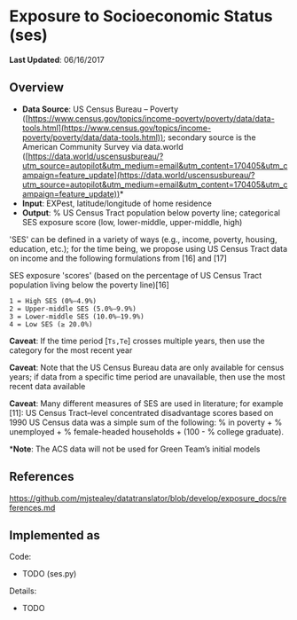 # Exposure to Socioeconomic Status (ses)

**Last Updated**: 06/16/2017

## Overview

- **Data Source**: US Census Bureau – Poverty ([https://www.census.gov/topics/income-poverty/poverty/data/data-tools.html](https://www.census.gov/topics/income-poverty/poverty/data/data-tools.html)); secondary source is the American Community Survey via data.world ([https://data.world/uscensusbureau/?utm_source=autopilot&utm_medium=email&utm_content=170405&utm_campaign=feature_update](https://data.world/uscensusbureau/?utm_source=autopilot&utm_medium=email&utm_content=170405&utm_campaign=feature_update))*
- **Input**: EXPest, latitude/longitude of home residence
- **Output**: % US Census Tract population below poverty line; categorical SES exposure score (low, lower-middle, upper-middle, high)

'SES' can be defined in a variety of ways (e.g., income, poverty, housing, education, etc.); for the time being, we propose using US Census Tract data on income and the following formulations from [16] and [17]

SES exposure 'scores' (based on the percentage of US Census Tract population living below the poverty line)[16]  

```
1 = High SES (0%–4.9%)
2 = Upper-middle SES (5.0%–9.9%)
3 = Lower-middle SES (10.0%–19.9%)
4 = Low SES (≥ 20.0%)
```

**Caveat**: If the time period [`Ts,Te`] crosses multiple years, then use the category for the most recent year

**Caveat**: Note that the US Census Bureau data are only available for census years; if data from a specific time period are unavailable, then use the most recent data available 

**Caveat**: Many different measures of SES are used in literature; for example [11]: US Census Tract–level concentrated disadvantage scores based on 1990 US Census data was a simple sum of the following: % in poverty + % unemployed + % female-headed households + (100 - % college graduate).

***Note**: The ACS data will not be used for Green Team’s initial models

## References
https://github.com/mjstealey/datatranslator/blob/develop/exposure_docs/references.md

## Implemented as

Code: 

- TODO (ses.py)

Details:

- TODO
